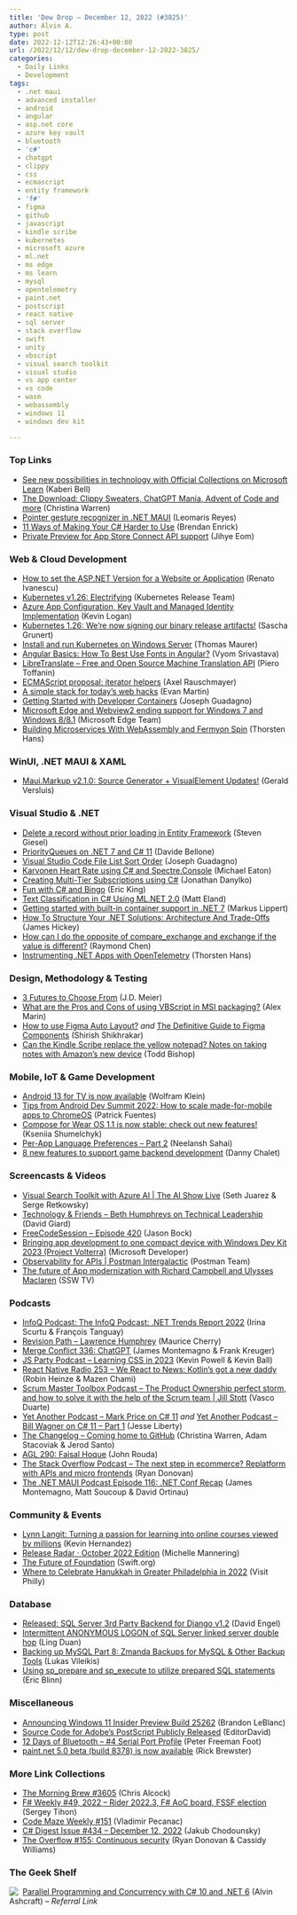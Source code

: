 ```yaml
---
title: 'Dew Drop – December 12, 2022 (#3825)'
author: Alvin A.
type: post
date: 2022-12-12T12:26:43+00:00
url: /2022/12/12/dew-drop-december-12-2022-3825/
categories:
  - Daily Links
  - Development
tags:
  - .net maui
  - advanced installer
  - android
  - angular
  - asp.net core
  - azure key vault
  - bluetooth
  - 'c#'
  - chatgpt
  - clippy
  - css
  - ecmascript
  - entity framework
  - 'f#'
  - figma
  - github
  - javascript
  - kindle scribe
  - kubernetes
  - microsoft azure
  - ml.net
  - ms edge
  - ms learn
  - mysql
  - opentelemetry
  - paint.net
  - postscript
  - react native
  - sql server
  - stack overflow
  - swift
  - unity
  - vbscript
  - visual search toolkit
  - visual studio
  - vs app center
  - vs code
  - wasm
  - webassembly
  - windows 11
  - windows dev kit

---
```

### <a name="top"></a>Top Links

  * <a href="https://techcommunity.microsoft.com/t5/microsoft-learn-blog/see-new-possibilities-in-technology-with-official-collections-on/ba-p/3678254" target="_blank" rel="noopener">See new possibilities in technology with Official Collections on Microsoft Learn</a> (Kaberi Bell)
  * <a href="http://www.youtube.com/watch?v=Wh-jMahOaAQ" target="_blank" rel="noopener">The Download: Clippy Sweaters, ChatGPT Mania, Advent of Code and more</a> (Christina Warren)
  * <a href="https://askxammy.com/pointer-gesture-recognizer-in-net-maui/" target="_blank" rel="noopener">Pointer gesture recognizer in .NET MAUI</a> (Leomaris Reyes)
  * <a href="https://brendoneus.com/post/Ways-Of-Making-CSharp-Harder/" target="_blank" rel="noopener">11 Ways of Making Your C# Harder to Use</a> (Brendan Enrick)
  * <a href="https://devblogs.microsoft.com/appcenter/private-preview-for-app-store-connect-api-support/" target="_blank" rel="noopener">Private Preview for App Store Connect API support</a> (Jihye Eom)



### <a name="web"></a>Web & Cloud Development

  * <a href="https://www.advancedinstaller.com/how-to-set-aspnet-version-for-application.html" target="_blank" rel="noopener">How to set the ASP.NET Version for a Website or Application</a> (Renato Ivanescu)
  * <a href="https://kubernetes.io/blog/2022/12/09/kubernetes-v1-26-release/" target="_blank" rel="noopener">Kubernetes v1.26: Electrifying</a> (Kubernetes Release Team)
  * <a href="https://www.aligneddev.net/blog/2022/azure-appconfiguration-keyvault-managedidentity/" target="_blank" rel="noopener">Azure App Configuration, Key Vault and Managed Identity Implementation</a> (Kevin Logan)
  * <a href="https://kubernetes.io/blog/2022/12/12/kubernetes-release-artifact-signing/" target="_blank" rel="noopener">Kubernetes 1.26: We&#8217;re now signing our binary release artifacts!</a> (Sascha Grunert)
  * <a href="https://www.thomasmaurer.ch/2022/12/install-and-run-kubernetes-on-windows-server/" target="_blank" rel="noopener">Install and run Kubernetes on Windows Server</a> (Thomas Maurer)
  * <a href="https://www.telerik.com/blogs/angular-basics-how-best-use-fonts-angular" target="_blank" rel="noopener">Angular Basics: How To Best Use Fonts in Angular?</a> (Vyom Srivastava)
  * <a href="https://github.com/LibreTranslate/LibreTranslate" target="_blank" rel="noopener">LibreTranslate &#8211; Free and Open Source Machine Translation API</a> (Piero Toffanin)
  * <a href="https://2ality.com/2022/12/iterator-helpers.html" target="_blank" rel="noopener">ECMAScript proposal: iterator helpers</a> (Axel Rauschmayer)
  * <a href="https://neugierig.org/software/blog/2022/12/simple-web-hacks.html" target="_blank" rel="noopener">A simple stack for today&#8217;s web hacks</a> (Evan Martin)
  * <a href="https://www.josephguadagno.net/2022/12/10/getting-started-with-developer-containers" target="_blank" rel="noopener">Getting Started with Developer Containers</a> (Joseph Guadagno)
  * <a href="https://blogs.windows.com/msedgedev/2022/12/09/microsoft-edge-and-webview2-ending-support-for-windows-7-and-windows-8-8-1/" target="_blank" rel="noopener">Microsoft Edge and Webview2 ending support for Windows 7 and Windows 8/8.1</a> (Microsoft Edge Team)
  * <a href="https://www.thorsten-hans.com/building-microservices-with-webassembly-and-fermyon-spin/" target="_blank" rel="noopener">Building Microservices With WebAssembly and Fermyon Spin</a> (Thorsten Hans)



### <a name="silverlight"></a>WinUI, .NET MAUI & XAML

  * <a href="https://github.com/CommunityToolkit/Maui.Markup/releases/tag/2.1.0" target="_blank" rel="noopener">Maui.Markup v2.1.0: Source Generator + VisualElement Updates!</a> (Gerald Versluis)



### <a name="dotnet"></a>Visual Studio & .NET

  * <a href="https://steven-giesel.com/blogPost/5f58e2a2-2b50-4e0c-8062-09d003c729a9" target="_blank" rel="noopener">Delete a record without prior loading in Entity Framework</a> (Steven Giesel)
  * <a href="https://www.code4it.dev/blog/intro-priority-queue" target="_blank" rel="noopener">PriorityQueues on .NET 7 and C# 11</a> (Davide Bellone)
  * <a href="https://www.josephguadagno.net/2022/12/10/visual-studio-code-file-list-sort-order" target="_blank" rel="noopener">Visual Studio Code File List Sort Order</a> (Joseph Guadagno)
  * <a href="https://samestuffdifferentday.net/2022/12/10/karvonen-heart-rate/" target="_blank" rel="noopener">Karvonen Heart Rate using C# and Spectre.Console</a> (Michael Eaton)
  * <a href="https://www.danylkoweb.com/Blog/creating-multi-tier-subscriptions-using-c-T3" target="_blank" rel="noopener">Creating Multi-Tier Subscriptions using C#</a> (Jonathan Danylko)
  * <a href="https://dev.to/mr_eking/fun-with-c-and-bingo-2m92" target="_blank" rel="noopener">Fun with C# and Bingo</a> (Eric King)
  * <a href="https://accessibleai.dev/post/ml_net_2_0_text_classification/" target="_blank" rel="noopener">Text Classification in C# Using ML.NET 2.0</a> (Matt Eland)
  * <a href="https://lippertmarkus.com/2022/12/09/dotnet-7-container-support/" target="_blank" rel="noopener">Getting started with built-in container support in .NET 7</a> (Markus Lippert)
  * <a href="https://www.jamesmichaelhickey.com/how-to-structure-your-dot-net-solutions-design-and-trade-offs/" target="_blank" rel="noopener">How To Structure Your .NET Solutions: Architecture And Trade-Offs</a> (James Hickey)
  * <a href="https://devblogs.microsoft.com/oldnewthing/20221209-00/?p=107570" target="_blank" rel="noopener">How can I do the opposite of compare_exchange and exchange if the value is different?</a> (Raymond Chen)
  * <a href="https://www.thorsten-hans.com/instrumenting-dotnet-apps-with-opentelemetry/" target="_blank" rel="noopener">Instrumenting .NET Apps with OpenTelemetry</a> (Thorsten Hans)



### <a name="design"></a>Design, Methodology & Testing

  * <a href="https://sourcesofinsight.com/3-futures-to-choose-from/" target="_blank" rel="noopener">3 Futures to Choose From</a> (J.D. Meier)
  * <a href="https://www.advancedinstaller.com/pros-and-cons-of-using-vbscript-in-msi-packaging.html" target="_blank" rel="noopener">What are the Pros and Cons of using VBScript in MSI packaging?</a> (Alex Marin)
  * <a href="https://ux360.design/figma-auto-layout/" target="_blank" rel="noopener">How to use Figma Auto Layout?</a> _and_ <a href="https://ux360.design/figma-components/" target="_blank" rel="noopener">The Definitive Guide to Figma Components</a> (Shirish Shikhrakar)
  * <a href="https://www.geekwire.com/2022/can-the-kindle-scribe-replace-the-yellow-notepad-my-notes-on-taking-notes-with-amazons-new-device/" target="_blank" rel="noopener">Can the Kindle Scribe replace the yellow notepad? Notes on taking notes with Amazon’s new device</a> (Todd Bishop)



### <a name="mobile"></a>Mobile, IoT & Game Development

  * <a href="http://android-developers.googleblog.com/2022/12/android-13-for-android-tv-is-now-available.html" target="_blank" rel="noopener">Android 13 for TV is now available</a> (Wolfram Klein)
  * <a href="http://android-developers.googleblog.com/2022/12/tips-from-android-dev-summit-2022-how-to-scale-made-for-moble-apps-chromeos.html" target="_blank" rel="noopener">Tips from Android Dev Summit 2022: How to scale made-for-mobile apps to ChromeOS</a> (Patrick Fuentes)
  * <a href="http://android-developers.googleblog.com/2022/12/compose-for-wear-os-11-stable.html" target="_blank" rel="noopener">Compose for Wear OS 1.1 is now stable: check out new features!</a> (Kseniia Shumelchyk)
  * <a href="http://android-developers.googleblog.com/2022/12/per-app-language-preferences-part-2.html" target="_blank" rel="noopener">Per-App Language Preferences &#8211; Part 2</a> (Neelansh Sahai)
  * <a href="https://blog.unity.com/technology/8-new-features-support-game-backend-development" target="_blank" rel="noopener">8 new features to support game backend development</a> (Danny Chalet)



### <a name="videos"></a>Screencasts & Videos

  * <a href="http://www.youtube.com/watch?v=ZEwaqkMkLUY" target="_blank" rel="noopener">Visual Search Toolkit with Azure AI | The AI Show Live</a> (Seth Juarez & Serge Retkowsky)
  * <a href="https://davidgiard.com/beth-humphreys-on-technical-leadership" target="_blank" rel="noopener">Technology & Friends &#8211; Beth Humphreys on Technical Leadership</a> (David Giard)
  * <a href="http://www.youtube.com/watch?v=Mxzoz36akk4" target="_blank" rel="noopener">FreeCodeSession &#8211; Episode 420</a> (Jason Bock)
  * <a href="http://www.youtube.com/watch?v=zbjPN2eXKIY" target="_blank" rel="noopener">Bringing app development to one compact device with Windows Dev Kit 2023 (Project Volterra)</a> (Microsoft Developer)
  * <a href="http://www.youtube.com/watch?v=Wkng1VXQAaU" target="_blank" rel="noopener">Observability for APIs | Postman Intergalactic</a> (Postman Team)
  * <a href="http://www.youtube.com/watch?v=l9iqrW9NS8g" target="_blank" rel="noopener">The future of App modernization with Richard Campbell and Ulysses Maclaren</a> (SSW TV)



### <a name="podcasts"></a>Podcasts

  * <a href="https://www.infoq.com/podcasts/infoq-dotnet-trends-2022/" target="_blank" rel="noopener">InfoQ Podcast: The InfoQ Podcast: .NET Trends Report 2022</a> (Irina Scurtu & François Tanguay)
  * <a href="https://revisionpath.com/lawrence-humphrey" target="_blank" rel="noopener">Revision Path &#8211; Lawrence Humphrey</a> (Maurice Cherry)
  * <a href="http://www.mergeconflict.fm/336" target="_blank" rel="noopener">Merge Conflict 336: ChatGPT</a> (James Montemagno & Frank Kreuger)
  * <a href="https://changelog.com/jsparty/255" target="_blank" rel="noopener">JS Party Podcast &#8211; Learning CSS in 2023</a> (Kevin Powell & Kevin Ball)
  * <a href="https://www.reactnativeradio.com/episodes/rnr-253-we-react-to-news" target="_blank" rel="noopener">React Native Radio 253 &#8211; We React to News: Kotlin&#8217;s got a new daddy</a> (Robin Heinze & Mazen Chami)
  * <a href="https://scrummastertoolbox.libsyn.com/the-product-ownership-perfect-storm-and-how-to-solve-it-with-the-help-of-the-scrum-team-jill-stott" target="_blank" rel="noopener">Scrum Master Toolbox Podcast &#8211; The Product Ownership perfect storm, and how to solve it with the help of the Scrum team | Jill Stott</a> (Vasco Duarte)
  * <a href="https://jesseliberty.com/2022/12/10/mark-price-on-c-11-fixed/" target="_blank" rel="noopener">Yet Another Podcast &#8211; Mark Price on C# 11</a> _and_ <a href="https://jesseliberty.com/2022/12/11/bill-wagner-on-c-11-part-1/" target="_blank" rel="noopener">Yet Another Podcast &#8211; Bill Wagner on C# 11 – Part 1</a> (Jesse Liberty)
  * <a href="https://changelog.com/podcast/518" target="_blank" rel="noopener">The Changelog &#8211; Coming home to GitHub</a> (Christina Warren, Adam Stacoviak & Jerod Santo)
  * <a href="https://www.ageekleader.com/agl-290-faisal-hoque/" target="_blank" rel="noopener">AGL 290: Faisal Hoque</a> (John Rouda)
  * <a href="https://stackoverflow.blog/2022/12/12/the-next-step-in-ecommerce-replatform-with-apis-and-micro-frontends/" target="_blank" rel="noopener">The Stack Overflow Podcast &#8211; The next step in ecommerce? Replatform with APIs and micro frontends</a> (Ryan Donovan)
  * <a href="https://www.dotnetmauipodcast.com/116" target="_blank" rel="noopener">The .NET MAUI Podcast Episode 116: .NET Conf Recap</a> (James Montemagno, Matt Soucoup & David Ortinau)



### <a name="events"></a>Community & Events

  * <a href="http://developers.googleblog.com/2022/12/lynn-langit-turning-passion-for-learning-into-online-courses-viewed-by-millions.html" target="_blank" rel="noopener">Lynn Langit: Turning a passion for learning into online courses viewed by millions</a> (Kevin Hernandez)
  * <a href="https://github.blog/2022-12-09-release-radar-october-2022/" target="_blank" rel="noopener">Release Radar · October 2022 Edition</a> (Michelle Mannering)
  * <a href="https://swift.org/blog/future-of-foundation/" target="_blank" rel="noopener">The Future of Foundation</a> (Swift.org)
  * <a href="https://www.visitphilly.com/articles/philadelphia/things-to-do-for-hanukkah-in-philadelphia/" target="_blank" rel="noopener">Where to Celebrate Hanukkah in Greater Philadelphia in 2022</a> (Visit Philly)



### <a name="sql"></a>Database

  * <a href="https://techcommunity.microsoft.com/t5/sql-server-blog/released-sql-server-3rd-party-backend-for-django-v1-2/ba-p/3693278" target="_blank" rel="noopener">Released: SQL Server 3rd Party Backend for Django v1.2</a> (David Engel)
  * <a href="https://techcommunity.microsoft.com/t5/sql-server-support-blog/intermittent-anonymous-logon-of-sql-server-linked-server-double/ba-p/3694876" target="_blank" rel="noopener">Intermittent ANONYMOUS LOGON of SQL Server linked server double hop</a> (Ling Duan)
  * <a href="https://www.red-gate.com/simple-talk/blogs/backing-up-mysql-part-8-zmanda-backups-for-mysql-other-backup-tools/" target="_blank" rel="noopener">Backing up MySQL Part 8: Zmanda Backups for MySQL & Other Backup Tools</a> (Lukas Vileikis)
  * <a href="https://www.mssqltips.com/sqlservertip/7491/prepare-sql-statement-spprepare-spexecute/" target="_blank" rel="noopener">Using sp_prepare and sp_execute to utilize prepared SQL statements</a> (Eric Blinn)



### <a name="misc"></a>Miscellaneous

  * <a href="https://blogs.windows.com/windows-insider/2022/12/09/announcing-windows-11-insider-preview-build-25262/" target="_blank" rel="noopener">Announcing Windows 11 Insider Preview Build 25262</a> (Brandon LeBlanc)
  * <a href="https://hardware.slashdot.org/story/22/12/10/2155203/source-code-for-adobes-postscript-publicly-released?utm_source=rss1.0mainlinkanon&utm_medium=feed" target="_blank" rel="noopener">Source Code for Adobe&#8217;s PostScript Publicly Released</a> (EditorDavid)
  * <a href="https://inthehand.com/2022/12/09/12-days-of-bluetooth-4-serial-port-profile/" target="_blank" rel="noopener">12 Days of Bluetooth – #4 Serial Port Profile</a> (Peter Freeman Foot)
  * <a href="https://blog.getpaint.net/2022/12/09/paint-net-5-0-beta-build-8378-is-now-available/" target="_blank" rel="noopener">paint.net 5.0 beta (build 8378) is now available</a> (Rick Brewster)



### <a name="links"></a>More Link Collections

  * <a href="https://blog.cwa.me.uk/2022/12/12/the-morning-brew-3605/" target="_blank" rel="noopener">The Morning Brew #3605</a> (Chris Alcock)
  * <a href="https://sergeytihon.com/2022/12/10/f-weekly-49-2022-rider-2022-3-f-aoc-board-fssf-election/" target="_blank" rel="noopener">F# Weekly #49, 2022 – Rider 2022.3, F# AoC board, FSSF election</a> (Sergey Tihon)
  * <a href="https://code-maze.com/code-maze-weekly-151/" target="_blank" rel="noopener">Code Maze Weekly #151</a> (Vladimir Pecanac)
  * <a href="https://csharpdigest.net/digests/1457" target="_blank" rel="noopener">C# Digest Issue #434 &#8211; December 12, 2022</a> (Jakub Chodounsky)
  * <a href="https://stackoverflow.blog/2022/12/09/the-overflow-155-continuous-security/" target="_blank" rel="noopener">The Overflow #155: Continuous security</a> (Ryan Donovan & Cassidy Williams)



### <a name="shelf"></a>The Geek Shelf

<a href="https://www.amazon.com/dp/1803243678/?tag=amavin-20" target="_blank" rel="noopener"><img decoding="async" align="left" style="margin: 0px 4px 0px 0px; border: 0px currentcolor; border-image: none; float: left; display: inline; background-image: none;" src="https://m.media-amazon.com/images/I/417R2veENML._SS135_.jpg" border="0" /></a>&nbsp;<a href="https://www.amazon.com/dp/1803243678/?tag=amavin-20" target="_blank" rel="noopener">Parallel Programming and Concurrency with C# 10 and .NET 6</a> (Alvin Ashcraft) _&#8211; Referral Link_
